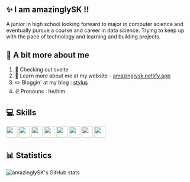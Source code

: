 ## ✨ I am amazinglySK !!
A junior in high school looking forward to major in computer science and eventually pursue a course and career in data science. Trying to keep up with the pace of technology and learning and building projects. 

## 🌟 A bit more about me 
1. 🤔 Checking out svelte
2. 👀 Learn more about me at my website - [amazinglysk.netlify.app](https://amazinglysk.netlify.app)
3. ✏️ Bloggin' at my blog : [stylus](https://amazinglysk.netlify.app/blog)
3. ✌️ Pronouns : he/him

## 💻 Skills
<img src="https://img.shields.io/badge/python-3670A0?style=for-the-badge&logo=python&logoColor=ffdd54" style="margin-bottom: 4px;" height="30px"> <img src="https://img.shields.io/badge/html5-%23E34F26.svg?style=for-the-badge&logo=html5&logoColor=white" style="margin-bottom: 4px;" height="30px"> <img src="https://img.shields.io/badge/css3-%231572B6.svg?style=for-the-badge&logo=css3&logoColor=white" style="margin-bottom: 4px;" height="30px"> <img src="https://img.shields.io/badge/JavaScript-323330?style=for-the-badge&logo=javascript&logoColor=F7DF1E" style="margin-bottom: 4px;" height="30px"> <img src="https://img.shields.io/badge/Node.js-339933?style=for-the-badge&logo=nodedotjs&logoColor=white" style="margin-bottom: 4px;" height="30px"> <img src="https://img.shields.io/badge/git-%23F05033.svg?style=for-the-badge&logo=git&logoColor=white" style="margin-bottom: 4px;" height="30px"> <img src="https://img.shields.io/badge/go-%2300ADD8.svg?style=for-the-badge&logo=go&logoColor=white" style="margin-bottom: 4px;" height="30px"> <img src="https://img.shields.io/badge/rust-%23000000.svg?style=for-the-badge&logo=rust&logoColor=white" style="margin-bottom: 4px;" height="30px">

## 📊 Statistics
![amazinglySK's GitHub stats](https://github-readme-stats.vercel.app/api?username=amazinglySK&theme=synthwave&show_icons=true&count_private=true&custom_title=amazinglySK%27s%20GitHub%20Stats)
